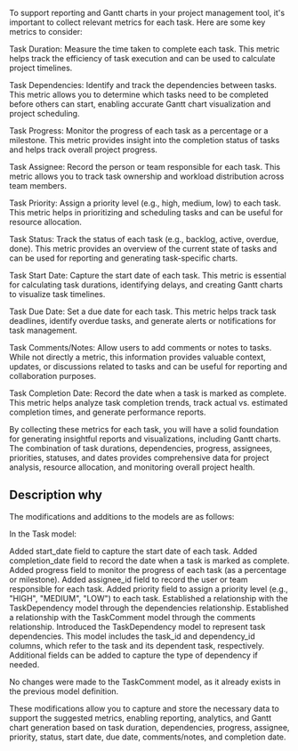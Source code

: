 To support reporting and Gantt charts in your project management tool, it's important to collect relevant metrics for each task. Here are some key metrics to consider:

Task Duration: Measure the time taken to complete each task. This metric helps track the efficiency of task execution and can be used to calculate project timelines.

Task Dependencies: Identify and track the dependencies between tasks. This metric allows you to determine which tasks need to be completed before others can start, enabling accurate Gantt chart visualization and project scheduling.

Task Progress: Monitor the progress of each task as a percentage or a milestone. This metric provides insight into the completion status of tasks and helps track overall project progress.

Task Assignee: Record the person or team responsible for each task. This metric allows you to track task ownership and workload distribution across team members.

Task Priority: Assign a priority level (e.g., high, medium, low) to each task. This metric helps in prioritizing and scheduling tasks and can be useful for resource allocation.

Task Status: Track the status of each task (e.g., backlog, active, overdue, done). This metric provides an overview of the current state of tasks and can be used for reporting and generating task-specific charts.

Task Start Date: Capture the start date of each task. This metric is essential for calculating task durations, identifying delays, and creating Gantt charts to visualize task timelines.

Task Due Date: Set a due date for each task. This metric helps track task deadlines, identify overdue tasks, and generate alerts or notifications for task management.

Task Comments/Notes: Allow users to add comments or notes to tasks. While not directly a metric, this information provides valuable context, updates, or discussions related to tasks and can be useful for reporting and collaboration purposes.

Task Completion Date: Record the date when a task is marked as complete. This metric helps analyze task completion trends, track actual vs. estimated completion times, and generate performance reports.

By collecting these metrics for each task, you will have a solid foundation for generating insightful reports and visualizations, including Gantt charts. The combination of task durations, dependencies, progress, assignees, priorities, statuses, and dates provides comprehensive data for project analysis, resource allocation, and monitoring overall project health.


## Description why
The modifications and additions to the models are as follows:

In the Task model:

Added start_date field to capture the start date of each task.
Added completion_date field to record the date when a task is marked as complete.
Added progress field to monitor the progress of each task (as a percentage or milestone).
Added assignee_id field to record the user or team responsible for each task.
Added priority field to assign a priority level (e.g., "HIGH", "MEDIUM", "LOW") to each task.
Established a relationship with the TaskDependency model through the dependencies relationship.
Established a relationship with the TaskComment model through the comments relationship.
Introduced the TaskDependency model to represent task dependencies. This model includes the task_id and dependency_id columns, which refer to the task and its dependent task, respectively. Additional fields can be added to capture the type of dependency if needed.

No changes were made to the TaskComment model, as it already exists in the previous model definition.

These modifications allow you to capture and store the necessary data to support the suggested metrics, enabling reporting, analytics, and Gantt chart generation based on task duration, dependencies, progress, assignee, priority, status, start date, due date, comments/notes, and completion date.
